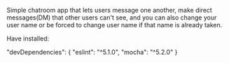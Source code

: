 Simple chatroom app that lets users message one another, make direct messages(DM) that other users can't see, and you can also change your user name or be forced to change user name if that name is already taken.

Have installed:

"devDependencies": {
    "eslint": "^5.1.0",
    "mocha": "^5.2.0"
  }